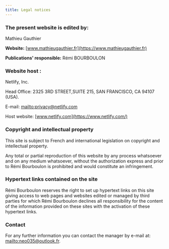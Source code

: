 ```yaml
---
title: Legal notices
---
```


### The present website is edited by:

Mathieu Gauthier

**Website:** [www.mathieugauthier.fr](https://www.mathieugauthier.fr)

**Publications' responsible:** Rémi BOURBOULON

### Website host :

Netlify, Inc.

Head Office: 2325 3RD STREET,SUITE 215, SAN FRANCISCO, CA 94107 (USA).

E-mail: <mailto:privacy@netlify.com>

Host website: [www.netlify.com](https://www.netlify.com/)

### Copyright and intellectual property

This site is subject to French and international legislation on copyright and intellectual property.

Any total or partial reproduction of this website by any process whatsoever and on any medium whatsoever, without the authorization express and prior to Rémi Bourboulon is prohibited and would constitute an infringement.

### Hypertext links contained on the site

Rémi Bourboulon reserves the right to set up hypertext links on this site giving access to web pages and websites edited or managed by third parties for which Rémi Bourboulon declines all responsibility for the content of the information provided on these sites with the activation of these hypertext links.

### Contact

For any further information you can contact the manager by e-mail at: <mailto:neo035@outlook.fr>.
